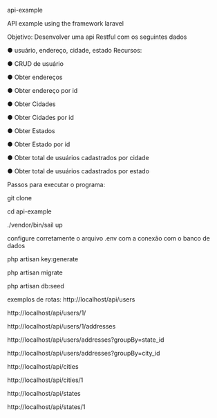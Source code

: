 api-example 

API example using the framework laravel 

Objetivo: Desenvolver uma api Restful com os seguintes dados


● usuário, endereço, cidade, estado
Recursos:

● CRUD de usuário

● Obter endereços

● Obter endereço por id

● Obter Cidades

● Obter Cidades por id

● Obter Estados

● Obter Estado por id

● Obter total de usuários cadastrados por cidade

● Obter total de usuários cadastrados por estado


Passos para executar o programa:

git clone 

cd api-example

./vendor/bin/sail up

configure corretamente o arquivo .env com a conexão com o banco de dados

php artisan key:generate

php artisan migrate

php artisan db:seed



exemplos de rotas:
http://localhost/api/users

http://localhost/api/users/1/

http://localhost/api/users/1/addresses

http://localhost/api/users/addresses?groupBy=state_id

http://localhost/api/users/addresses?groupBy=city_id



http://localhost/api/cities

http://localhost/api/cities/1


http://localhost/api/states

http://localhost/api/states/1




